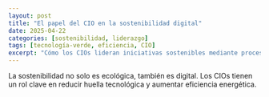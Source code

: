 ```yaml
---
layout: post
title: "El papel del CIO en la sostenibilidad digital"
date: 2025-04-22
categories: [sostenibilidad, liderazgo]
tags: [tecnología-verde, eficiencia, CIO]
excerpt: "Cómo los CIOs lideran iniciativas sostenibles mediante procesos tecnológicos responsables."
---
```


La sostenibilidad no solo es ecológica, también es digital. Los CIOs tienen un rol clave en reducir huella tecnológica y aumentar eficiencia energética.

<!-- Desarrollo del artículo -->

